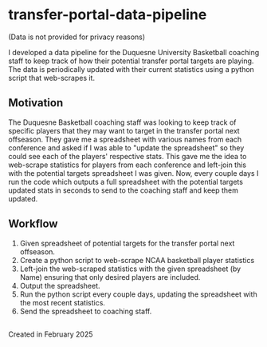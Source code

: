 # transfer-portal-data-pipeline

(Data is not provided for privacy reasons)

I developed a data pipeline for the Duquesne University Basketball coaching staff to keep track of how their potential transfer portal targets are playing. The data is periodically updated with their current statistics using a python script that web-scrapes it.

## Motivation

The Duquesne Basketball coaching staff was looking to keep track of specific players that they may want to target in the transfer portal next offseason. They gave me a spreadsheet with various names from each conference and asked if I was able to "update the spreadsheet" so they could see each of the players' respective stats. This gave me the idea to web-scrape statistics for players from each conference and left-join this with the potential targets spreadsheet I was given. Now, every couple days I run the code which outputs a full spreadsheet with the potential targets updated stats in seconds to send to the coaching staff and keep them updated.

## Workflow
1. Given spreadsheet of potential targets for the transfer portal next offseason.
2. Create a python script to web-scrape NCAA basketball player statistics
3. Left-join the web-scraped statistics with the given spreadsheet (by Name) ensuring that only desired players are included.
4. Output the spreadsheet.
5. Run the python script every couple days, updating the spreadsheet with the most recent statistics.
6. Send the spreadsheet to coaching staff.

##

Created in February 2025
